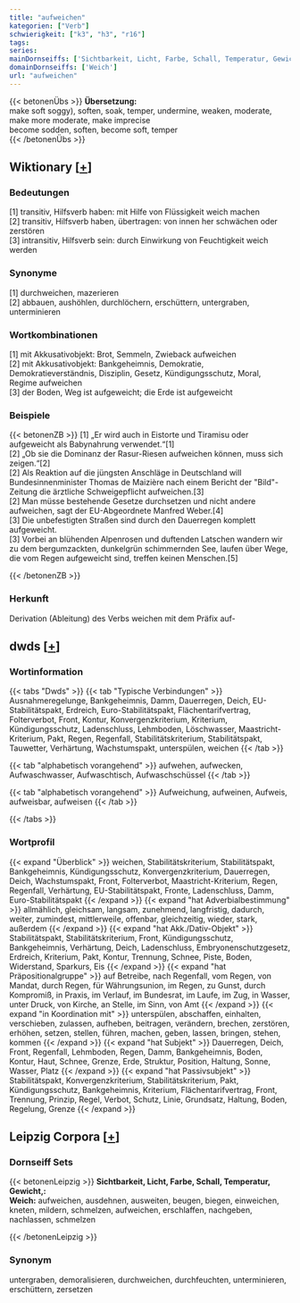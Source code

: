 ```yaml
---
title: "aufweichen"
kategorien: ["Verb"]
schwierigkeit: ["k3", "h3", "r16"]
tags:
series:
mainDornseiffs: ['Sichtbarkeit, Licht, Farbe, Schall, Temperatur, Gewicht,']
domainDornseiffs: ['Weich']
url: "aufweichen"
---
```


{{< betonenÜbs >}}
**Übersetzung:**  
make soft soggy), soften, soak, temper, undermine, weaken, moderate, make more moderate, make imprecise  
become sodden, soften, become  soft, temper  
{{< /betonenÜbs >}}

## Wiktionary [[+](https://de.wiktionary.org/wiki/aufweichen)]

### Bedeutungen
[1] transitiv, Hilfsverb haben: mit Hilfe von Flüssigkeit weich machen  
[2] transitiv, Hilfsverb haben, übertragen: von innen her schwächen oder zerstören  
[3] intransitiv, Hilfsverb sein: durch Einwirkung von Feuchtigkeit weich werden  

### Synonyme
[1] durchweichen, mazerieren  
[2] abbauen, aushöhlen, durchlöchern, erschüttern, untergraben, unterminieren  

### Wortkombinationen
[1] mit Akkusativobjekt: Brot, Semmeln, Zwieback aufweichen  
[2] mit Akkusativobjekt: Bankgeheimnis, Demokratie, Demokratieverständnis, Disziplin, Gesetz, Kündigungsschutz, Moral, Regime aufweichen  
[3] der Boden, Weg ist aufgeweicht; die Erde ist aufgeweicht  

### Beispiele
{{< betonenZB >}}
[1] „Er wird auch in Eistorte und Tiramisu oder aufgeweicht als Babynahrung verwendet.“[1]  
[2] „Ob sie die Dominanz der Rasur-Riesen aufweichen können, muss sich zeigen.“[2]  
[2] Als Reaktion auf die jüngsten Anschläge in Deutschland will Bundesinnenminister Thomas de Maizière nach einem Bericht der "Bild"-Zeitung die ärztliche Schweigepflicht aufweichen.[3]  
[2] Man müsse bestehende Gesetze durchsetzen und nicht andere aufweichen, sagt der EU-Abgeordnete Manfred Weber.[4]  
[3] Die unbefestigten Straßen sind durch den Dauerregen komplett aufgeweicht.  
[3] Vorbei an blühenden Alpenrosen und duftenden Latschen wandern wir zu dem bergumzackten, dunkelgrün schimmernden See, laufen über Wege, die vom Regen aufgeweicht sind, treffen keinen Menschen.[5]  

{{< /betonenZB >}}
### Herkunft
Derivation (Ableitung) des Verbs weichen mit dem Präfix auf-  



## dwds [[+](https://www.dwds.de/wb/aufweichen)]

### Wortinformation
{{< tabs "Dwds" >}}
{{< tab "Typische Verbindungen" >}}
Ausnahmeregelunge, Bankgeheimnis, Damm, Dauerregen, Deich, EU-Stabilitätspakt, Erdreich, Euro-Stabilitätspakt, Flächentarifvertrag, Folterverbot, Front, Kontur, Konvergenzkriterium, Kriterium, Kündigungsschutz, Ladenschluss, Lehmboden, Löschwasser, Maastricht-Kriterium, Pakt, Regen, Regenfall, Stabilitätskriterium, Stabilitätspakt, Tauwetter, Verhärtung, Wachstumspakt, unterspülen, weichen
{{< /tab >}}

{{< tab "alphabetisch vorangehend" >}}
aufwehen, aufwecken, Aufwaschwasser, Aufwaschtisch, Aufwaschschüssel
{{< /tab >}}

{{< tab "alphabetisch vorangehend" >}}
Aufweichung, aufweinen, Aufweis, aufweisbar, aufweisen
{{< /tab >}}

{{< /tabs >}}

### Wortprofil
{{< expand "Überblick" >}} weichen, Stabilitätskriterium, Stabilitätspakt, Bankgeheimnis, Kündigungsschutz, Konvergenzkriterium, Dauerregen, Deich, Wachstumspakt, Front, Folterverbot, Maastricht-Kriterium, Regen, Regenfall, Verhärtung, EU-Stabilitätspakt, Fronte, Ladenschluss, Damm, Euro-Stabilitätspakt {{< /expand >}}
{{< expand "hat Adverbialbestimmung" >}} allmählich, gleichsam, langsam, zunehmend, langfristig, dadurch, weiter, zumindest, mittlerweile, offenbar, gleichzeitig, wieder, stark, außerdem {{< /expand >}}
{{< expand "hat Akk./Dativ-Objekt" >}} Stabilitätspakt, Stabilitätskriterium, Front, Kündigungsschutz, Bankgeheimnis, Verhärtung, Deich, Ladenschluss, Embryonenschutzgesetz, Erdreich, Kriterium, Pakt, Kontur, Trennung, Schnee, Piste, Boden, Widerstand, Sparkurs, Eis {{< /expand >}}
{{< expand "hat Präpositionalgruppe" >}} auf Betreibe, nach Regenfall, vom Regen, von Mandat, durch Regen, für Währungsunion, im Regen, zu Gunst, durch Kompromiß, in Praxis, im Verlauf, im Bundesrat, im Laufe, im Zug, in Wasser, unter Druck, von Kirche, an Stelle, im Sinn, von Amt {{< /expand >}}
{{< expand "in Koordination mit" >}} unterspülen, abschaffen, einhalten, verschieben, zulassen, aufheben, beitragen, verändern, brechen, zerstören, erhöhen, setzen, stellen, führen, machen, geben, lassen, bringen, stehen, kommen {{< /expand >}}
{{< expand "hat Subjekt" >}} Dauerregen, Deich, Front, Regenfall, Lehmboden, Regen, Damm, Bankgeheimnis, Boden, Kontur, Haut, Schnee, Grenze, Erde, Struktur, Position, Haltung, Sonne, Wasser, Platz {{< /expand >}}
{{< expand "hat Passivsubjekt" >}} Stabilitätspakt, Konvergenzkriterium, Stabilitätskriterium, Pakt, Kündigungsschutz, Bankgeheimnis, Kriterium, Flächentarifvertrag, Front, Trennung, Prinzip, Regel, Verbot, Schutz, Linie, Grundsatz, Haltung, Boden, Regelung, Grenze {{< /expand >}}

## Leipzig Corpora [[+](https://corpora.uni-leipzig.de/en/res?word=aufweichen&corpusId=deu_newscrawl-public_2018)]

### Dornseiff Sets
{{< betonenLeipzig >}}
**Sichtbarkeit, Licht, Farbe, Schall, Temperatur, Gewicht,:**  
**Weich:** aufweichen, ausdehnen, ausweiten, beugen, biegen, einweichen, kneten, mildern, schmelzen, aufweichen, erschlaffen, nachgeben, nachlassen, schmelzen  

{{< /betonenLeipzig >}}

### Synonym
untergraben, demoralisieren, durchweichen, durchfeuchten, unterminieren, erschüttern, zersetzen


